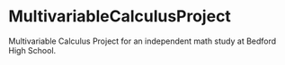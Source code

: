 # MultivariableCalculusProject
Multivariable Calculus Project for an independent math study at Bedford High School.

